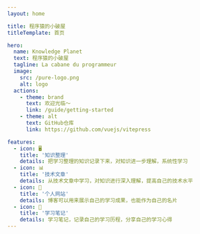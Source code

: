```yaml
---
layout: home

title: 程序猿的小破屋
titleTemplate: 首页

hero:
  name: Knowledge Planet
  text: 程序猿的小破屋
  tagline: La cabane du programmeur
  image:
    src: /pure-logo.png
    alt: logo
  actions:
    - theme: brand
      text: 欢迎光临～
      link: /guide/getting-started
    - theme: alt
      text: GitHub仓库
      link: https://github.com/vuejs/vitepress

features:
  - icon: 🖥️
    title: '知识整理'
    details: 把学习整理的知识记录下来，对知识进一步理解，系统性学习
  - icon: 📊
    title: '技术文章'
    details: 从技术文章中学习，对知识进行深入理解，提高自己的技术水平
  - icon: 💼
    title: '个人网站'
    details: 博客可以用来展示自己的学习成果，也能作为自己的名片
  - icon: 📒
    title: '学习笔记'
    details: 学习笔记，记录自己的学习历程，分享自己的学习心得
---
```

